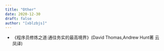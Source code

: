 ```yaml
---
title: "Other"
date: 2020-12-30
draft: false
author: "[xblzbjs]"
---
```



- 《程序员修炼之道:通往务实的最高境界》(David Thomas,Andrew Hunt著 云凤译)
